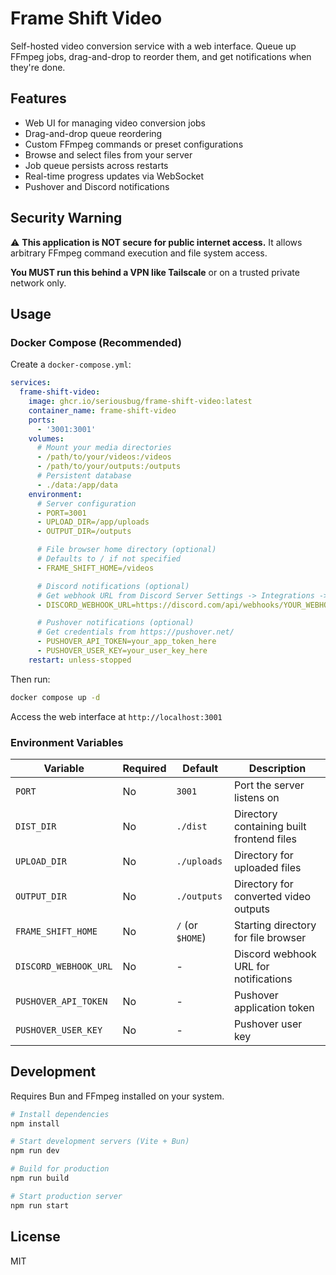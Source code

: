 # Frame Shift Video

Self-hosted video conversion service with a web interface. Queue up FFmpeg jobs, drag-and-drop to reorder them, and get notifications when they're done.

## Features

- Web UI for managing video conversion jobs
- Drag-and-drop queue reordering
- Custom FFmpeg commands or preset configurations
- Browse and select files from your server
- Job queue persists across restarts
- Real-time progress updates via WebSocket
- Pushover and Discord notifications

## Security Warning

⚠️ **This application is NOT secure for public internet access.** It allows arbitrary FFmpeg command execution and file system access.

**You MUST run this behind a VPN like Tailscale** or on a trusted private network only.

## Usage

### Docker Compose (Recommended)

Create a `docker-compose.yml`:

```yaml
services:
  frame-shift-video:
    image: ghcr.io/seriousbug/frame-shift-video:latest
    container_name: frame-shift-video
    ports:
      - '3001:3001'
    volumes:
      # Mount your media directories
      - /path/to/your/videos:/videos
      - /path/to/your/outputs:/outputs
      # Persistent database
      - ./data:/app/data
    environment:
      # Server configuration
      - PORT=3001
      - UPLOAD_DIR=/app/uploads
      - OUTPUT_DIR=/outputs

      # File browser home directory (optional)
      # Defaults to / if not specified
      - FRAME_SHIFT_HOME=/videos

      # Discord notifications (optional)
      # Get webhook URL from Discord Server Settings -> Integrations -> Webhooks
      - DISCORD_WEBHOOK_URL=https://discord.com/api/webhooks/YOUR_WEBHOOK_ID/YOUR_WEBHOOK_TOKEN

      # Pushover notifications (optional)
      # Get credentials from https://pushover.net/
      - PUSHOVER_API_TOKEN=your_app_token_here
      - PUSHOVER_USER_KEY=your_user_key_here
    restart: unless-stopped
```

Then run:

```bash
docker compose up -d
```

Access the web interface at `http://localhost:3001`

### Environment Variables

| Variable              | Required | Default          | Description                               |
| --------------------- | -------- | ---------------- | ----------------------------------------- |
| `PORT`                | No       | `3001`           | Port the server listens on                |
| `DIST_DIR`            | No       | `./dist`         | Directory containing built frontend files |
| `UPLOAD_DIR`          | No       | `./uploads`      | Directory for uploaded files              |
| `OUTPUT_DIR`          | No       | `./outputs`      | Directory for converted video outputs     |
| `FRAME_SHIFT_HOME`    | No       | `/` (or `$HOME`) | Starting directory for file browser       |
| `DISCORD_WEBHOOK_URL` | No       | -                | Discord webhook URL for notifications     |
| `PUSHOVER_API_TOKEN`  | No       | -                | Pushover application token                |
| `PUSHOVER_USER_KEY`   | No       | -                | Pushover user key                         |

## Development

Requires Bun and FFmpeg installed on your system.

```bash
# Install dependencies
npm install

# Start development servers (Vite + Bun)
npm run dev

# Build for production
npm run build

# Start production server
npm run start
```

## License

MIT
